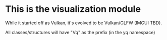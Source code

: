 #   This is the visualization module

While it started off as Vulkan, it's evolved to be Vulkan/GLFW (IMGUI TBD).

All classes/structures will have "Vq" as the prefix (in the yq namespace)

